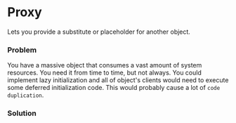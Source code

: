 # Proxy
Lets you provide a substitute or placeholder for another object.

### Problem
You have a massive object that consumes a vast amount of system resources. You need it from time to time, but not always. You could implement lazy initialization and all of object's clients would need to execute some deferred initialization code. This would probably cause a lot of ```code duplication```.

### Solution
